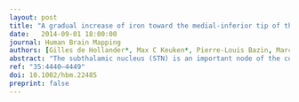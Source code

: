 ```yaml
---
layout: post
title: "A gradual increase of iron toward the medial-inferior tip of the subthalamic nucleus"
date:   2014-09-01 18:00:00
journal: Human Brain Mapping
authors: [Gilles de Hollander*, Max C Keuken*, Pierre-Louis Bazin, Marcel Weiss, Jane Neumann, Katja Reimann, Miriam Wähnert, Robert Turner, Birte U Forstmann, Andreas Schäfer]
abstract: "The subthalamic nucleus (STN) is an important node of the cortico-basal ganglia network and the main target of deep brain stimulation (DBS) in Parkinson's disease. Histological studies have revealed an inhomogeneous iron distribution within the STN, which has been related to putative subdivisions within this nucleus. Here, we investigate the iron distribution in more detail using quantitative susceptibility mapping (QSM), a novel magnetic resonance imaging (MRI) contrast mechanism. QSM allows for detailed assessment of iron content in both in vivo and postmortem tissue. Twelve human participants and 7 postmortem brain samples containing the STN were scanned using ultra-high field 7 Tesla (T) MRI. Iron concentrations were found to be higher in the medial-inferior tip of the STN. Using quantitative methods we show that the increase of iron concentration towards the medial-inferior tip is of a gradual rather than a discrete nature."
ref: "35:4440–4449"
doi: 10.1002/hbm.22485
preprint: false
---
```

